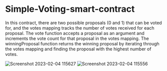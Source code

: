# Simple-Voting-smart-contract

In this contract, there are two possible proposals (0 and 1) that can be voted for, and the votes mapping tracks the number of votes received for each proposal. The vote function accepts a proposal as an argument and increments the vote count for that proposal in the votes mapping. The winningProposal function returns the winning proposal by iterating through the votes mapping and finding the proposal with the highest number of votes.

![Screenshot 2023-02-04 115627](https://user-images.githubusercontent.com/72665907/216752677-ac30735c-2859-40c9-8867-8214aa7c8ee3.png)
![Screenshot 2023-02-04 115556](https://user-images.githubusercontent.com/72665907/216752680-c8fdcb0d-cd35-4aae-a32c-163af7d092ec.png)

